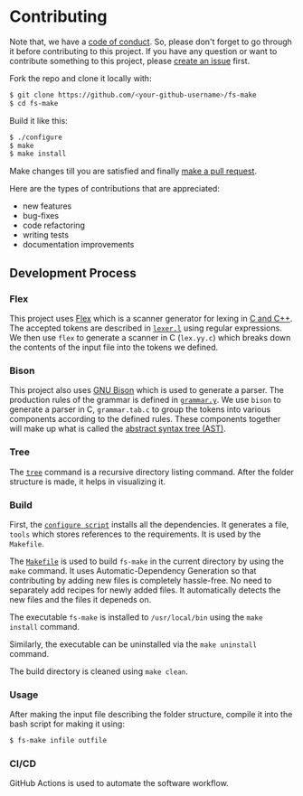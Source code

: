 # Contributing

Note that, we have a [code of conduct](CODE_OF_CONDUCT.md). So, please don't forget to go through it before contributing to this project. If you have any question or want to contribute something to this project, please [create an issue](https://github.com/RaisinTen/fs-make/issues/new/choose) first.

Fork the repo and clone it locally with:
```sh
$ git clone https://github.com/<your-github-username>/fs-make
$ cd fs-make
```

Build it like this:
```sh
$ ./configure
$ make
$ make install
```

Make changes till you are satisfied and finally [make a pull request](https://github.com/RaisinTen/fs-make/pulls).

Here are the types of contributions that are appreciated:
* new features
* bug-fixes
* code refactoring
* writing tests
* documentation improvements

## Development Process

### Flex

This project uses [Flex](www.gnu.org/software/flex/) which is a scanner generator for lexing in [C and C++](https://gcc.gnu.org/). The accepted tokens are described in [`lexer.l`](src/lexer.l) using regular expressions. We then use `flex` to generate a scanner in C (`lex.yy.c`) which breaks down the contents of the input file into the tokens we defined.

### Bison

This project also uses [GNU Bison](www.gnu.org/software/bison/) which is used to generate a parser. The production rules of the grammar is defined in [`grammar.y`](src/grammar.y). We use `bison` to generate a parser in C, `grammar.tab.c` to group the tokens into various components according to the defined rules. These components together will make up what is called the [abstract syntax tree (AST)](https://en.wikipedia.org/wiki/Abstract_syntax_tree).

### Tree

The [`tree`](https://en.wikipedia.org/wiki/Tree_(command)) command is a recursive directory listing command. After the folder structure is made, it helps in visualizing it.

### Build

First, the [`configure script`](configure) installs all the dependencies. It generates a file, `tools` which stores references to the requirements. It is used by the `Makefile`.

The [`Makefile`](Makefile) is used to build `fs-make` in the current directory by using the `make` command. It uses Automatic-Dependency Generation so that contributing by adding new files is completely hassle-free. No need to separately add recipes for newly added files. It automatically detects the new files and the files it depeneds on.

The executable `fs-make` is installed to `/usr/local/bin` using the `make install` command.

Similarly, the executable can be uninstalled via the `make uninstall` command.

The build directory is cleaned using `make clean`.

### Usage

After making the input file describing the folder structure, compile it into the bash script for making it using:
```sh
$ fs-make infile outfile
```

### CI/CD

GitHub Actions is used to automate the software workflow.
